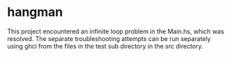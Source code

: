 # hangman

This project encountered an infinite loop problem in the Main.hs, which was resolved.  The separate troubleshooting attempts can be run separately using ghci from the files in the test sub directory in the src directory.  

